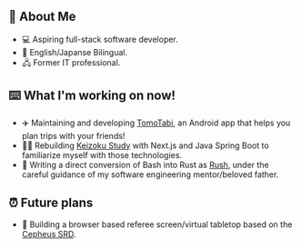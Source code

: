 ## 📖 About Me
  - 💻 Aspiring full-stack software developer.
  - 🗾 English/Japanse Bilingual.
  - 🖧 Former IT professional.

## ⌨️ What I'm working on now!
  - ✈️ Maintaining and developing [TomoTabi](https://github.com/tomo-tabi), an Android app that helps you plan trips with your friends!
  - 👨‍🎓 Rebuilding [Keizoku Study](https://github.com/Raeki/keizoku-study) with Next.js and Java Spring Boot to familiarize myself with those technologies.
  - 🦀 Writing a direct conversion of Bash into Rust as [Rush](https://github.com/kalebskeithley/rush), under the careful guidance of my software engineering mentor/beloved father.

## ⏰ Future plans
  - 👾 Building a browser based referee screen/virtual tabletop based on the [Cepheus SRD](https://www.orffenspace.com/cepheus-srd/).
